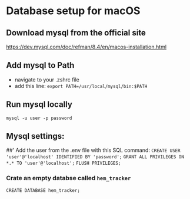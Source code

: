 # Database setup for macOS

## Download mysql from the official site
https://dev.mysql.com/doc/refman/8.4/en/macos-installation.html

## Add mysql to Path
- navigate to your .zshrc file
- add this line: `export PATH=/usr/local/mysql/bin:$PATH`

## Run mysql locally
`mysql -u user -p password`

## Mysql settings:
##' Add the user from the .env file with this SQL command:
`CREATE USER 'user'@'localhost' IDENTIFIED BY 'password';`
`GRANT ALL PRIVILEGES ON *.* TO 'user'@'localhost';`
`FLUSH PRIVILEGES;`

### Crate an empty databse called `hem_tracker`
`CREATE DATABASE hem_tracker;`
